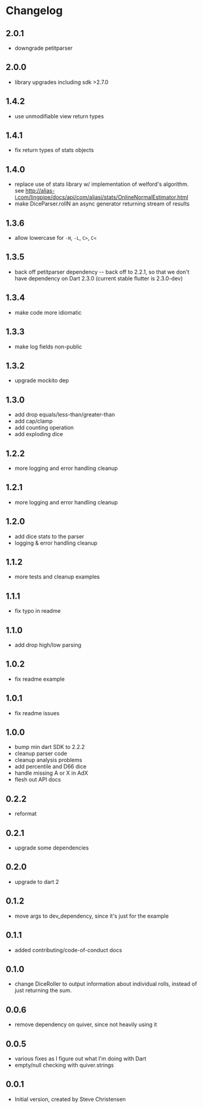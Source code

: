 # Changelog

## 2.0.1
- downgrade petitparser

## 2.0.0
- library upgrades including sdk >2.7.0

## 1.4.2
- use unmodifiable view return types

## 1.4.1
- fix return types of stats objects

## 1.4.0
- replace use of stats library w/ implementation of welford's algorithm.
  see http://alias-i.com/lingpipe/docs/api/com/aliasi/stats/OnlineNormalEstimator.html
- make DiceParser.rollN an async generator returning stream of results

## 1.3.6
- allow lowercase for `-H`, `-L`, `C>`, `C<`

## 1.3.5
- back off petitparser dependency -- back off to 2.2.1,
  so that we don't have dependency on Dart 2.3.0
  (current stable flutter is 2.3.0-dev)

## 1.3.4
- make code more idiomatic

## 1.3.3
- make log fields non-public

## 1.3.2
- upgrade mockito dep

## 1.3.0
- add drop equals/less-than/greater-than
- add cap/clamp
- add counting operation
- add exploding dice

## 1.2.2
- more logging and error handling cleanup

## 1.2.1
- more logging and error handling cleanup

## 1.2.0
- add dice stats to the parser
- logging & error handling cleanup

## 1.1.2
- more tests and cleanup examples

## 1.1.1
- fix typo in readme

## 1.1.0
- add drop high/low parsing

## 1.0.2
- fix readme example

## 1.0.1
- fix readme issues

## 1.0.0
- bump min dart SDK to 2.2.2
- cleanup parser code
- cleanup analysis problems
- add percentile and D66 dice
- handle missing A or X in AdX
- flesh out API docs

## 0.2.2
- reformat

## 0.2.1
- upgrade some dependencies

## 0.2.0
- upgrade to dart 2

## 0.1.2

- move args to dev_dependency, since it's just for the example

## 0.1.1

- added contributing/code-of-conduct docs

## 0.1.0

- change DiceRoller to output information about individual rolls, instead of just returning the sum.

## 0.0.6

- remove dependency on quiver, since not heavily using it

## 0.0.5

- various fixes as I figure out what I'm doing with Dart
- empty/null checking with quiver.strings

## 0.0.1

- Initial version, created by Steve Christensen

